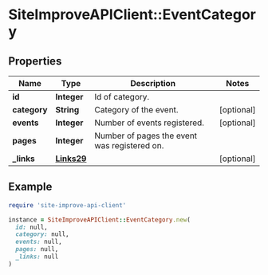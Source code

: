 # SiteImproveAPIClient::EventCategory

## Properties

| Name | Type | Description | Notes |
| ---- | ---- | ----------- | ----- |
| **id** | **Integer** | Id of category. |  |
| **category** | **String** | Category of the event. | [optional] |
| **events** | **Integer** | Number of events registered. | [optional] |
| **pages** | **Integer** | Number of pages the event was registered on. |  |
| **_links** | [**Links29**](Links29.md) |  | [optional] |

## Example

```ruby
require 'site-improve-api-client'

instance = SiteImproveAPIClient::EventCategory.new(
  id: null,
  category: null,
  events: null,
  pages: null,
  _links: null
)
```

